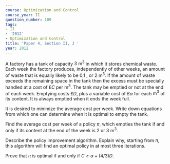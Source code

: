 ```yaml
---
course: Optimization and Control
course_year: II
question_number: 109
tags:
- II
- '2012'
- Optimization and Control
title: 'Paper 4, Section II, J '
year: 2012
---
```




A factory has a tank of capacity $3 \mathrm{~m}^{3}$ in which it stores chemical waste. Each week the factory produces, independently of other weeks, an amount of waste that is equally likely to be 0,1 , or $2 \mathrm{~m}^{3}$. If the amount of waste exceeds the remaining space in the tank then the excess must be specially handled at a cost of $£ C$ per $\mathrm{m}^{3}$. The tank may be emptied or not at the end of each week. Emptying costs $£ D$, plus a variable cost of $£ \alpha$ for each $\mathrm{m}^{3}$ of its content. It is always emptied when it ends the week full.

It is desired to minimize the average cost per week. Write down equations from which one can determine when it is optimal to empty the tank.

Find the average cost per week of a policy $\pi$, which empties the tank if and only if its content at the end of the week is 2 or $3 \mathrm{~m}^{3}$.

Describe the policy improvement algorithm. Explain why, starting from $\pi$, this algorithm will find an optimal policy in at most three iterations.

Prove that $\pi$ is optimal if and only if $C \geqslant \alpha+(4 / 3) D$.